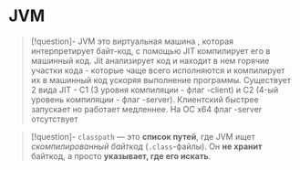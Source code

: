 # JVM

>[!question]- JVM это 
> виртуальная машина , которая интерпретирует байт-код, с помощью JIT компилирует его в машинный код. Jit анализирует код и находит в нем горячие участки кода - которые чаще всего исполняются и компилирует их в машинный код ускоряя выполнение программы. 
   Существует 2 вида JIT -  C1 (3 уровня компиляции - флаг -client) и  C2 (4-ый уровень компиляции - флаг -server). Клиентский быстрее запускает но работает медленнее. 
   На ОС x64  флаг -server отсутствует

>[!question]- `classpath` — это 
>**список путей**, где JVM ищет _скомпилированный байткод_ (`.class`-файлы).  Он **не хранит** байткод, а просто **указывает, где его искать**.

